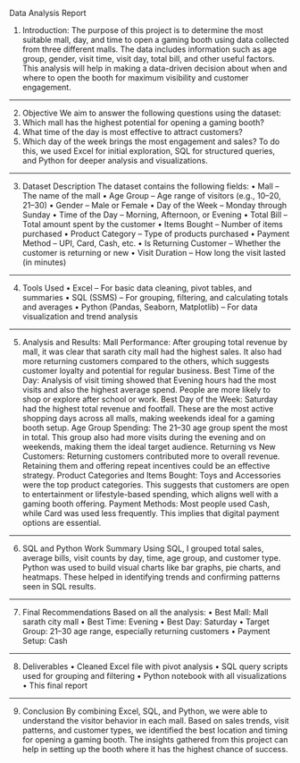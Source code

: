 Data Analysis Report
1. Introduction:
The purpose of this project is to determine the most suitable mall, day, and time to open a gaming booth using data collected from three different malls. The data includes information such as age group, gender, visit time, visit day, total bill, and other useful factors.
This analysis will help in making a data-driven decision about when and where to open the booth for maximum visibility and customer engagement.
________________________________________
2. Objective
We aim to answer the following questions using the dataset:
1.	Which mall has the highest potential for opening a gaming booth?
2.	What time of the day is most effective to attract customers?
3.	Which day of the week brings the most engagement and sales?
To do this, we used Excel for initial exploration, SQL for structured queries, and Python for deeper analysis and visualizations.
________________________________________
3. Dataset Description
The dataset contains the following fields:
•	Mall – The name of the mall
•	Age Group – Age range of visitors (e.g., 10–20, 21–30)
•	Gender – Male or Female
•	Day of the Week – Monday through Sunday
•	Time of the Day – Morning, Afternoon, or Evening
•	Total Bill – Total amount spent by the customer
•	Items Bought – Number of items purchased
•	Product Category – Type of products purchased
•	Payment Method – UPI, Card, Cash, etc.
•	Is Returning Customer – Whether the customer is returning or new
•	Visit Duration – How long the visit lasted (in minutes)
________________________________________
4. Tools Used
•	Excel – For basic data cleaning, pivot tables, and summaries
•	SQL (SSMS) – For grouping, filtering, and calculating totals and averages
•	Python (Pandas, Seaborn, Matplotlib) – For data visualization and trend analysis
________________________________________
5. Analysis and Results:
Mall Performance:
After grouping total revenue by mall, it was clear that sarath city mall had the highest sales. It also had more returning customers compared to the others, which suggests customer loyalty and potential for regular business.
Best Time of the Day:
Analysis of visit timing showed that Evening hours had the most visits and also the highest average spend. People are more likely to shop or explore after school or work.
Best Day of the Week:
Saturday had the highest total revenue and footfall. These are the most active shopping days across all malls, making weekends ideal for a gaming booth setup.
Age Group Spending:
The 21–30 age group spent the most in total. This group also had more visits during the evening and on weekends, making them the ideal target audience.
Returning vs New Customers:
Returning customers contributed more to overall revenue. Retaining them and offering repeat incentives could be an effective strategy.
Product Categories and Items Bought:
Toys and Accessories were the top product categories. This suggests that customers are open to entertainment or lifestyle-based spending, which aligns well with a gaming booth offering.
Payment Methods:
Most people used Cash, while Card was used less frequently. This implies that digital payment options are essential.
________________________________________
6. SQL and Python Work Summary
Using SQL, I grouped total sales, average bills, visit counts by day, time, age group, and customer type. Python was used to build visual charts like bar graphs, pie charts, and heatmaps. These helped in identifying trends and confirming patterns seen in SQL results.
________________________________________
7. Final Recommendations
Based on all the analysis:
•	Best Mall: Mall sarath city mall
•	Best Time: Evening
•	Best Day: Saturday
•	Target Group: 21–30 age range, especially returning customers
•	Payment Setup: Cash
________________________________________
8. Deliverables
•	Cleaned Excel file with pivot analysis
•	SQL query scripts used for grouping and filtering
•	Python notebook with all visualizations
•	This final report
________________________________________
9. Conclusion
By combining Excel, SQL, and Python, we were able to understand the visitor behavior in each mall. Based on sales trends, visit patterns, and customer types, we identified the best location and timing for opening a gaming booth. The insights gathered from this project can help in setting up the booth where it has the highest chance of success.

